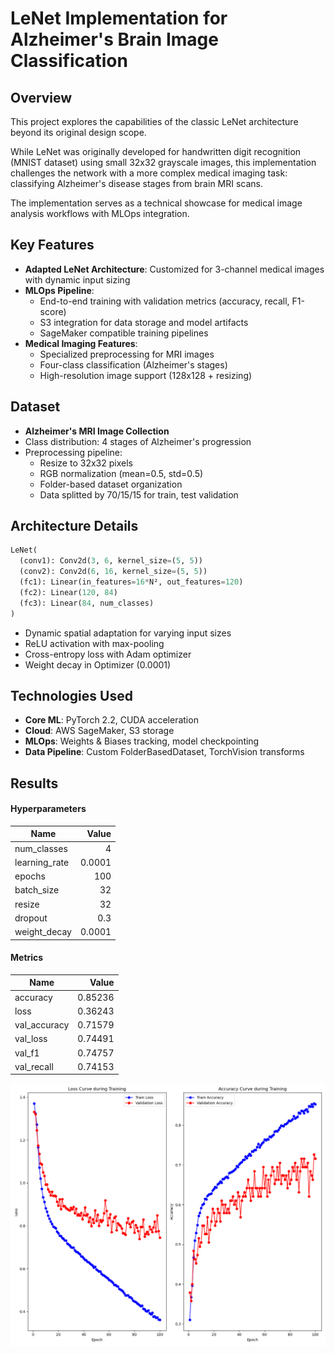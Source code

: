 # LeNet Implementation for Alzheimer's Brain Image Classification

## Overview

This project explores the capabilities of the classic LeNet architecture beyond its original design scope. 

While LeNet was originally developed for handwritten digit recognition (MNIST dataset) using small 32x32 grayscale images, this implementation challenges the network with a more complex medical imaging task: classifying Alzheimer's disease stages from brain MRI scans.

The implementation serves as a technical showcase for medical image analysis workflows with MLOps integration.

## Key Features
- **Adapted LeNet Architecture**: Customized for 3-channel medical images with dynamic input sizing
- **MLOps Pipeline**:
  - End-to-end training with validation metrics (accuracy, recall, F1-score)
  - S3 integration for data storage and model artifacts
  - SageMaker compatible training pipelines
- **Medical Imaging Features**:
  - Specialized preprocessing for MRI images
  - Four-class classification (Alzheimer's stages)
  - High-resolution image support (128x128 + resizing)
  
## Dataset
- **Alzheimer's MRI Image Collection**
- Class distribution: 4 stages of Alzheimer's progression
- Preprocessing pipeline:
  - Resize to 32x32 pixels
  - RGB normalization (mean=0.5, std=0.5)
  - Folder-based dataset organization
  - Data splitted by 70/15/15 for train, test validation


## Architecture Details
```python
LeNet(
  (conv1): Conv2d(3, 6, kernel_size=(5, 5))
  (conv2): Conv2d(6, 16, kernel_size=(5, 5))
  (fc1): Linear(in_features=16*N², out_features=120)
  (fc2): Linear(120, 84)
  (fc3): Linear(84, num_classes)
)
```
- Dynamic spatial adaptation for varying input sizes
- ReLU activation with max-pooling
- Cross-entropy loss with Adam optimizer
- Weight decay in Optimizer (0.0001)

## Technologies Used
- **Core ML**: PyTorch 2.2, CUDA acceleration
- **Cloud**: AWS SageMaker, S3 storage
- **MLOps**: Weights & Biases tracking, model checkpointing
- **Data Pipeline**: Custom FolderBasedDataset, TorchVision transforms

## Results

#### Hyperparameters
| Name           | Value   |
|----------------|--------:|
| num_classes    | 4       |
| learning_rate  | 0.0001  |
| epochs         | 100     |
| batch_size     | 32      |
| resize         | 32      |
| dropout        | 0.3     |
| weight_decay   | 0.0001  |

#### Metrics
| Name         | Value    |
|--------------|---------:|
| accuracy     | 0.85236  |
| loss         | 0.36243  |
| val_accuracy | 0.71579  |
| val_loss     | 0.74491  |
| val_f1       | 0.74757  |
| val_recall   | 0.74153  |

![img](runs/training_metrics-9.png)